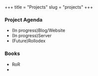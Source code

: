 +++
title = "Projects"
slug = "projects"
+++

### Project Agenda
* (In progress)Blog/Website
* (In progress)Server
* (Future)Rollodex

### Books
* RoR
* 